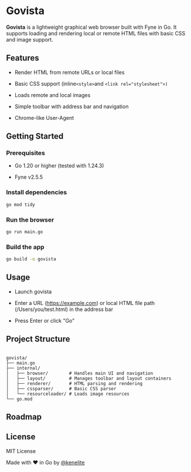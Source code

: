 # Govista

**Govista**  is a lightweight graphical web browser built with Fyne in Go. It supports loading and rendering local or remote HTML files with basic CSS and image support.



## Features

* Render HTML from remote URLs or local files

* Basic CSS support (inline` <style> `and `<link rel="stylesheet">)`

* Loads remote and local images

* Simple toolbar with address bar and navigation

* Chrome-like User-Agent


## Getting Started

### Prerequisites

* Go 1.20 or higher (tested with 1.24.3)

* Fyne v2.5.5

### Install dependencies

```bash
go mod tidy
```

### Run the browser

```bash
go run main.go
```

### Build the app

```bash
go build -o govista
```

## Usage

* Launch govista

* Enter a URL (https://example.com) or local HTML file path (/Users/you/test.html) in the address bar

* Press Enter or click "Go"

## Project Structure
```

govista/
├── main.go
├── internal/
│   ├── browser/        # Handles main UI and navigation
│   ├── layout/         # Manages toolbar and layout containers
│   ├── renderer/       # HTML parsing and rendering
│   ├── cssparser/      # Basic CSS parser
│   └── resourceloader/ # Loads image resources
└── go.mod
```

## Roadmap



## License

MIT License

Made with ❤️ in Go by [@kenelite](https://github.com/kenelite)